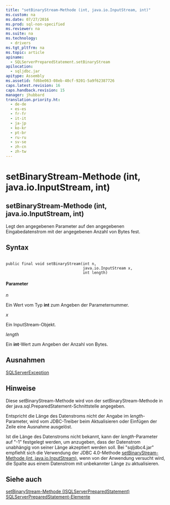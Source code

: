 ```yaml
---
title: "setBinaryStream-Methode (int, java.io.InputStream, int)"
ms.custom: na
ms.date: 07/27/2016
ms.prod: sql-non-specified
ms.reviewer: na
ms.suite: na
ms.technology: 
  - drivers
ms.tgt_pltfrm: na
ms.topic: article
apiname: 
  - SQLServerPreparedStatement.setBinaryStream
apilocation: 
  - sqljdbc.jar
apitype: Assembly
ms.assetid: fd6be063-08eb-40cf-9201-5a9f62387726
caps.latest.revision: 16
caps.handback.revision: 15
manager: jhubbard
translation.priority.ht: 
  - de-de
  - es-es
  - fr-fr
  - it-it
  - ja-jp
  - ko-kr
  - pt-br
  - ru-ru
  - sv-se
  - zh-cn
  - zh-tw
---
```

# setBinaryStream-Methode (int, java.io.InputStream, int)
    
## setBinaryStream\-Methode \(int, java.io.InputStream, int\)  
 Legt den angegebenen Parameter auf den angegebenen Eingabedatenstrom mit der angegebenen Anzahl von Bytes fest.  
  
## Syntax  
  
```  
  
public final void setBinaryStream(int n,  
                                  java.io.InputStream x,  
                                  int length)  
```  
  
#### Parameter  
 *n*  
  
 Ein Wert vom Typ **int** zum Angeben der Parameternummer.  
  
 *x*  
  
 Ein InputStream\-Objekt.  
  
 *length*  
  
 Ein **int**\-Wert zum Angeben der Anzahl von Bytes.  
  
## Ausnahmen  
 [SQLServerException](../content/SQLServerException-Class.md)  
  
## Hinweise  
 Diese setBinaryStream\-Methode wird von der setBinaryStream\-Methode in der java.sql.PreparedStatement\-Schnittstelle angegeben.  
  
 Entspricht die Länge des Datenstroms nicht der Angabe im *length*\-Parameter, wird vom JDBC\-Treiber beim Aktualisieren oder Einfügen der Zeile eine Ausnahme ausgelöst.  
  
 Ist die Länge des Datenstroms nicht bekannt, kann der *length*\-Parameter auf "\-1" festgelegt werden, um anzugeben, dass der Datenstrom unabhängig von seiner Länge akzeptiert werden soll. Bei "sqljdbc4.jar" empfiehlt sich die Verwendung der JDBC 4.0\-Methode [setBinaryStream-Methode &#40;int, java.io.InputStream&#41;](../content/setBinaryStream-Method--int--java.io.InputStream-.md), wenn von der Anwendung versucht wird, die Spalte aus einem Datenstrom mit unbekannter Länge zu aktualisieren.  
  
## Siehe auch  
 [setBinaryStream-Methode &#40;ISQLServerPreparedStatement&#41;](../content/setBinaryStream-Method--SQLServerPreparedStatement-.md)   
 [SQLServerPreparedStatement-Elemente](../content/SQLServerPreparedStatement-Members.md)  
  
  